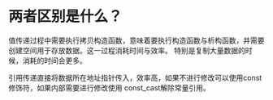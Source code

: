 # 两者区别是什么？

值传递过程中需要执行拷贝构造函数，意味着要执行构造函数与析构函数，并需要创建空间用于存放数据。这一过程消耗时间与效率。
特别是复制大量数据的时候，消耗的时间会更多。

引用传递直接将数据所在地址指针传入，效率高，如果不进行修改可以使用const修饰符，如果内部需要进行修改使用 const_cast解除常量引用。